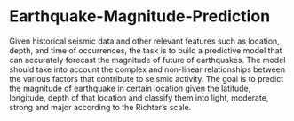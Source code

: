 # Earthquake-Magnitude-Prediction

Given historical seismic data and other relevant features such as location, depth, and time of occurrences, the task is to build a predictive model that can accurately forecast the magnitude of future of earthquakes. The model should take into account the complex and non-linear relationships between the various factors that contribute to seismic activity.
The goal is to predict the magnitude of earthquake in certain location given the latitude, longitude, depth of that location and classify them into light, moderate, strong and major according to the Richter’s scale.

